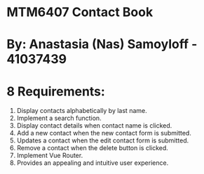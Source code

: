 # MTM6407 Contact Book
# By: Anastasia (Nas) Samoyloff - 41037439
# 8 Requirements:

1. Display contacts alphabetically by last name.
2. Implement a search function.
3. Display contact details when contact name is clicked. 
4. Add a new contact when the new contact form is submitted. 
5. Updates a contact when the edit contact form is submitted.
6. Remove a contact when the delete button is clicked.
7. Implement Vue Router.
8. Provides an appealing and intuitive user experience. 